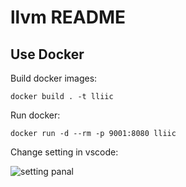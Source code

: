 # llvm README

## Use Docker

Build docker images:

`docker build . -t lliic`

Run docker:

`docker run -d --rm -p 9001:8080 lliic`

Change setting in vscode:

![setting panal](https://github.com/shdown/lliic/raw/site/ext/setting.png)
